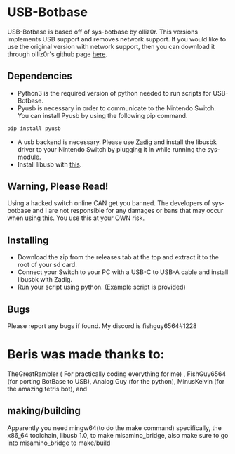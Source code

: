 # USB-Botbase

USB-Botbase is based off of sys-botbase by olliz0r. This versions implements USB support and removes network support. If you would like to use the original version with network support, then you can download it through olliz0r's github page [here](https://github.com/olliz0r/sys-botbase).

## Dependencies
- Python3 is the required version of python needed to run scripts for USB-Botbase.
- Pyusb is necessary in order to communicate to the Nintendo Switch. You can install Pyusb by using the following pip command.

```bash
pip install pyusb
```
- A usb backend is necessary. Please use [Zadig](http://www.unitrunker.com/zadig.html) and install the libusbk driver to your Nintendo Switch by plugging it in while running the sys-module.
- Install libusb with [this](http://www.mediafire.com/file/wdx5lu4c37sm1cv/libusb-win32-devel-filter-1.2.6.0.exe/file).

## Warning, Please Read!

Using a hacked switch online CAN get you banned. The developers of sys-botbase and I are not responsible for any damages or bans that may occur when using this. You use this at your OWN risk.

## Installing
- Download the zip from the releases tab at the top and extract it to the root of your sd card.
- Connect your Switch to your PC with a USB-C to USB-A cable and install libusbk with Zadig.
- Run your script using python. (Example script is provided)

## Bugs
Please report any bugs if found. My discord is fishguy6564#1228

#  Beris was made thanks to:
TheGreatRambler ( For practically coding everything for me) , FishGuy6564 (for porting BotBase to USB), Analog Guy (for the python), MinusKelvin (for the amazing tetris bot), and 

## making/building
Apparently you need mingw64(to do the make command) specifically, the x86_64 toolchain, libusb 1.0, to make misamino_bridge, also make sure to go into misamino_bridge to make/build
